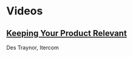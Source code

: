 # Videos

## [Keeping Your Product Relevant](https://www.youtube.com/watch?v=8PT40bNEKtM)

Des Traynor, Itercom
